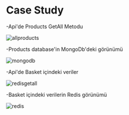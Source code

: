 # Case Study

-Api'de Products GetAll Metodu

![allproducts](https://user-images.githubusercontent.com/85320273/212531968-e15b46d9-0384-46fc-8b0d-f83c0b36c85a.png)




-Products database'in MongoDb'deki görünümü

![mongodb](https://user-images.githubusercontent.com/85320273/212531976-76403f97-dc6a-492f-9556-955dc3b20ce2.png)




-Api'de Basket içindeki veriler

![redisgetall](https://user-images.githubusercontent.com/85320273/212531998-478a202e-e3b1-466a-b984-e909c0109feb.png)



-Basket içindeki verilerin Redis görünümü

![redis](https://user-images.githubusercontent.com/85320273/212532019-8c680b93-cc6e-4627-9123-b3de0af7d5ba.png)




